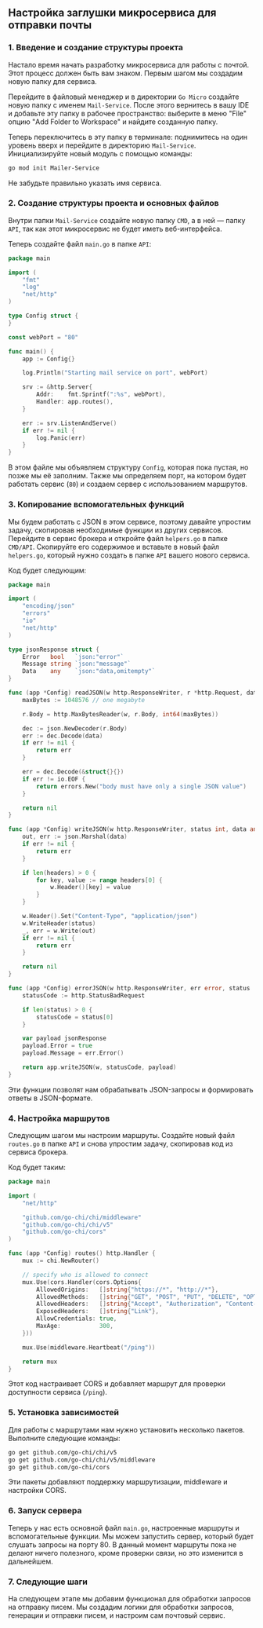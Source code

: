 ## Настройка заглушки микросервиса для отправки почты

### 1. Введение и создание структуры проекта

Настало время начать разработку микросервиса для работы с почтой. Этот процесс должен быть вам знаком. Первым шагом мы создадим новую папку для сервиса.

Перейдите в файловый менеджер и в директории `Go Micro` создайте новую папку с именем `Mail-Service`. После этого вернитесь в вашу IDE и добавьте эту папку в рабочее пространство: выберите в меню "File" опцию "Add Folder to Workspace" и найдите созданную папку.

Теперь переключитесь в эту папку в терминале: поднимитесь на один уровень вверх и перейдите в директорию `Mail-Service`. Инициализируйте новый модуль с помощью команды:

```sh
go mod init Mailer-Service
```

Не забудьте правильно указать имя сервиса.

### 2. Создание структуры проекта и основных файлов

Внутри папки `Mail-Service` создайте новую папку `CMD`, а в ней — папку `API`, так как этот микросервис не будет иметь веб-интерфейса.

Теперь создайте файл `main.go` в папке `API`:

```go
package main

import (
	"fmt"
	"log"
	"net/http"
)

type Config struct {
}

const webPort = "80"

func main() {
	app := Config{}

	log.Println("Starting mail service on port", webPort)

	srv := &http.Server{
		Addr:    fmt.Sprintf(":%s", webPort),
		Handler: app.routes(),
	}

	err := srv.ListenAndServe()
	if err != nil {
		log.Panic(err)
	}
}
```

В этом файле мы объявляем структуру `Config`, которая пока пустая, но позже мы её заполним. Также мы определяем порт, на котором будет работать сервис (`80`) и создаем сервер с использованием маршрутов.

### 3. Копирование вспомогательных функций

Мы будем работать с JSON в этом сервисе, поэтому давайте упростим задачу, скопировав необходимые функции из других сервисов. Перейдите в сервис брокера и откройте файл `helpers.go` в папке `CMD/API`. Скопируйте его содержимое и вставьте в новый файл `helpers.go`, который нужно создать в папке `API` вашего нового сервиса.

Код будет следующим:

```go
package main

import (
	"encoding/json"
	"errors"
	"io"
	"net/http"
)

type jsonResponse struct {
	Error   bool   `json:"error"`
	Message string `json:"message"`
	Data    any    `json:"data,omitempty"`
}

func (app *Config) readJSON(w http.ResponseWriter, r *http.Request, data any) error {
	maxBytes := 1048576 // one megabyte

	r.Body = http.MaxBytesReader(w, r.Body, int64(maxBytes))

	dec := json.NewDecoder(r.Body)
	err := dec.Decode(data)
	if err != nil {
		return err
	}

	err = dec.Decode(&struct{}{})
	if err != io.EOF {
		return errors.New("body must have only a single JSON value")
	}

	return nil
}

func (app *Config) writeJSON(w http.ResponseWriter, status int, data any, headers ...http.Header) error {
	out, err := json.Marshal(data)
	if err != nil {
		return err
	}

	if len(headers) > 0 {
		for key, value := range headers[0] {
			w.Header()[key] = value
		}
	}

	w.Header().Set("Content-Type", "application/json")
	w.WriteHeader(status)
	_, err = w.Write(out)
	if err != nil {
		return err
	}

	return nil
}

func (app *Config) errorJSON(w http.ResponseWriter, err error, status ...int) error {
	statusCode := http.StatusBadRequest

	if len(status) > 0 {
		statusCode = status[0]
	}

	var payload jsonResponse
	payload.Error = true
	payload.Message = err.Error()

	return app.writeJSON(w, statusCode, payload)
}
```

Эти функции позволят нам обрабатывать JSON-запросы и формировать ответы в JSON-формате.

### 4. Настройка маршрутов

Следующим шагом мы настроим маршруты. Создайте новый файл `routes.go` в папке `API` и снова упростим задачу, скопировав код из сервиса брокера.

Код будет таким:

```go
package main

import (
	"net/http"

	"github.com/go-chi/chi/middleware"
	"github.com/go-chi/chi/v5"
	"github.com/go-chi/cors"
)

func (app *Config) routes() http.Handler {
	mux := chi.NewRouter()

	// specify who is allowed to connect
	mux.Use(cors.Handler(cors.Options{
		AllowedOrigins:   []string{"https://*", "http://*"},
		AllowedMethods:   []string{"GET", "POST", "PUT", "DELETE", "OPTIONS"},
		AllowedHeaders:   []string{"Accept", "Authorization", "Content-Type", "X-CSRF-Token"},
		ExposedHeaders:   []string{"Link"},
		AllowCredentials: true,
		MaxAge:           300,
	}))

	mux.Use(middleware.Heartbeat("/ping"))

	return mux
}
```

Этот код настраивает CORS и добавляет маршрут для проверки доступности сервиса (`/ping`).

### 5. Установка зависимостей

Для работы с маршрутами нам нужно установить несколько пакетов. Выполните следующие команды:

```sh
go get github.com/go-chi/chi/v5
go get github.com/go-chi/chi/v5/middleware
go get github.com/go-chi/cors
```

Эти пакеты добавляют поддержку маршрутизации, middleware и настройки CORS.

### 6. Запуск сервера

Теперь у нас есть основной файл `main.go`, настроенные маршруты и вспомогательные функции. Мы можем запустить сервер, который будет слушать запросы на порту 80. В данный момент маршруты пока не делают ничего полезного, кроме проверки связи, но это изменится в дальнейшем.

### 7. Следующие шаги

На следующем этапе мы добавим функционал для обработки запросов на отправку писем. Мы создадим логики для обработки запросов, генерации и отправки писем, и настроим сам почтовый сервис.


